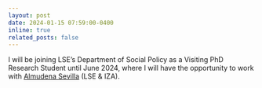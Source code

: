 ```yaml
---
layout: post
date: 2024-01-15 07:59:00-0400
inline: true
related_posts: false
---
```


I will be joining LSE’s Department of Social Policy as a Visiting PhD Research Student until June 2024, where I will have the opportunity to work with [Almudena Sevilla](https://www.lse.ac.uk/social-policy/people/academic-staff/Professor-Almudena-Sevilla) (LSE & IZA).
